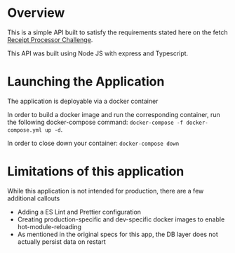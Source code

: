 # Overview

This is a simple API built to satisfy the requirements stated here on the fetch [Receipt Processor Challenge](https://github.com/fetch-rewards/receipt-processor-challenge).

This API was built using Node JS with express and Typescript.

# Launching the Application

The application is deployable via a docker container

In order to build a docker image and run the corresponding container, run the following docker-compose command: `docker-compose -f docker-compose.yml up -d`.

In order to close down your container: `docker-compose down`

# Limitations of this application

While this application is not intended for production, there are a few additional callouts

- Adding a ES Lint and Prettier configuration
- Creating production-specific and dev-specific docker images to enable hot-module-reloading
- As mentioned in the original specs for this app, the DB layer does not actually persist data on restart
